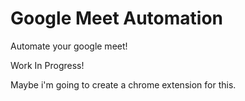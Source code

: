 # Google Meet Automation

Automate your google meet!

Work In Progress!

Maybe i'm going to create a chrome extension for this.